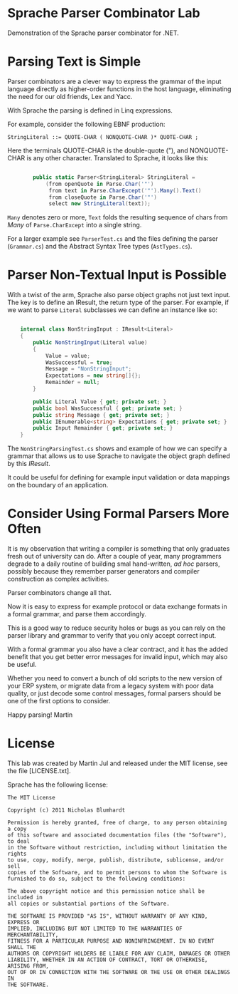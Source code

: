 # Sprache Parser Combinator Lab

Demonstration of the Sprache parser combinator for .NET.


# Parsing Text is Simple
Parser combinators are a clever way to express the grammar of the input language directly as
higher-order functions in the host language, eliminating the need for our old friends, Lex and Yacc.

With Sprache the parsing is defined in Linq expressions.

For example, consider the following EBNF production:

    StringLiteral ::= QUOTE-CHAR ( NONQUOTE-CHAR )* QUOTE-CHAR ;

Here the terminals QUOTE-CHAR is the double-quote ("), and NONQUOTE-CHAR is any other character.
Translated to Sprache, it looks like this:

```csharp

        public static Parser<StringLiteral> StringLiteral =
            (from openQuote in Parse.Char('"')
             from text in Parse.CharExcept('"').Many().Text()
             from closeQuote in Parse.Char('"')
             select new StringLiteral(text));

```

`Many` denotes zero or more, `Text` folds the resulting sequence of chars from _Many_ of `Parse.CharExcept` into a single string.

For a larger example see `ParserTest.cs` and the files defining the parser (`Grammar.cs`) and the Abstract Syntax Tree types (`AstTypes.cs`).

# Parser Non-Textual Input is Possible
With a twist of the arm, Sprache also parse object graphs not just text input.
The key is to define an IResult<T>, the return type of the parser.
For example, if we want to parse `Literal` subclasses we can define an instance like so: 

```csharp

    internal class NonStringInput : IResult<Literal>
    {
        public NonStringInput(Literal value)
        {
            Value = value;
            WasSuccessful = true;
            Message = "NonStringInput";
            Expectations = new string[]{};
            Remainder = null;
        }

        public Literal Value { get; private set; }
        public bool WasSuccessful { get; private set; }
        public string Message { get; private set; }
        public IEnumerable<string> Expectations { get; private set; }
        public Input Remainder { get; private set; }
    }

``` 

The `NonStringParsingTest.cs` shows and example of how we can specify a grammar that allows us to use Sprache to 
navigate the object graph defined by this _IResult_. 

It could be useful for defining for example input validation or data mappings on the boundary of an application.

# Consider Using Formal Parsers More Often
It is my observation that writing a compiler is something that only graduates fresh out of university can do.
After a couple of year, many programmers degrade to a daily routine of building smal hand-written, 
_ad hoc_ parsers, possibly because they remember parser generators and compiler construction as complex activities.

Parser combinators change all that.

Now it is easy to express for example protocol or data exchange formats in a formal grammar, and parse them accordingly.

This is a good way to reduce security holes or bugs as you can rely on the parser library and grammar to verify that 
you only accept correct input.

With a formal grammar you also have a clear contract, and it has the added benefit that you get better 
error messages for invalid input, which may also be useful.

Whether you need to convert a bunch of old scripts to the new version of your ERP system, or migrate data from a
legacy system with poor data quality, or just decode some control messages, formal parsers should be one of the
first options to consider.

Happy parsing!
Martin

# License

This lab was created by Martin Jul and released under the MIT license, see the file [LICENSE.txt].


Sprache has the following license:

    The MIT License

    Copyright (c) 2011 Nicholas Blumhardt

    Permission is hereby granted, free of charge, to any person obtaining a copy
    of this software and associated documentation files (the "Software"), to deal
    in the Software without restriction, including without limitation the rights
    to use, copy, modify, merge, publish, distribute, sublicense, and/or sell
    copies of the Software, and to permit persons to whom the Software is
    furnished to do so, subject to the following conditions:

    The above copyright notice and this permission notice shall be included in
    all copies or substantial portions of the Software.

    THE SOFTWARE IS PROVIDED "AS IS", WITHOUT WARRANTY OF ANY KIND, EXPRESS OR
    IMPLIED, INCLUDING BUT NOT LIMITED TO THE WARRANTIES OF MERCHANTABILITY,
    FITNESS FOR A PARTICULAR PURPOSE AND NONINFRINGEMENT. IN NO EVENT SHALL THE
    AUTHORS OR COPYRIGHT HOLDERS BE LIABLE FOR ANY CLAIM, DAMAGES OR OTHER
    LIABILITY, WHETHER IN AN ACTION OF CONTRACT, TORT OR OTHERWISE, ARISING FROM,
    OUT OF OR IN CONNECTION WITH THE SOFTWARE OR THE USE OR OTHER DEALINGS IN
    THE SOFTWARE.

